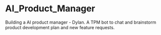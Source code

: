 # AI_Product_Manager
Building a AI product manager - Dylan. A TPM bot to chat and brainstorm product development plan and new feature requests.
